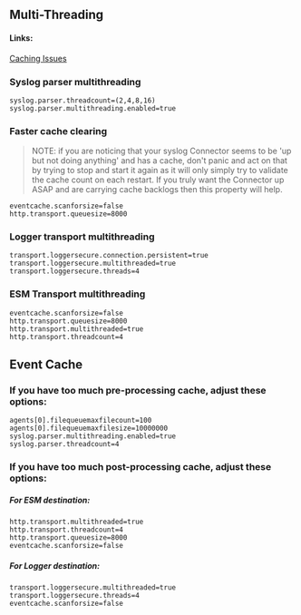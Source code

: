 ## Multi-Threading ##

#### Links:
[Caching Issues](https://www.protect724.hpe.com/groups/esm-performance/blog/2016/01/14/a-killer-option-that-will-force-your-connectors-to-get-rid-of-the-caching?commentID=14822%23comment-14822)

### Syslog parser multithreading
```
syslog.parser.threadcount=(2,4,8,16)
syslog.parser.multithreading.enabled=true
```

### Faster cache clearing
> NOTE: if you are noticing that your syslog Connector seems to be 'up but not doing anything' and has a cache, don't panic and act on that by trying to stop and start it again as it will only simply try to validate the cache count on each restart. If you truly want the Connector up ASAP and are carrying cache backlogs then this property will help.   

```
eventcache.scanforsize=false
http.transport.queuesize=8000
```

### Logger transport multithreading
```
transport.loggersecure.connection.persistent=true
transport.loggersecure.multithreaded=true
transport.loggersecure.threads=4
```

### ESM Transport multithreading
```
eventcache.scanforsize=false
http.transport.queuesize=8000
http.transport.multithreaded=true
http.transport.threadcount=4
```

## Event Cache

### If you have too much pre-processing cache, adjust these options:
```
agents[0].filequeuemaxfilecount=100
agents[0].filequeuemaxfilesize=10000000
syslog.parser.multithreading.enabled=true
syslog.parser.threadcount=4
```
### If you have too much post-processing cache, adjust these options:
 
##### For ESM destination:
```
http.transport.multithreaded=true
http.transport.threadcount=4
http.transport.queuesize=8000
eventcache.scanforsize=false
```

##### For Logger destination:
```
transport.loggersecure.multithreaded=true
transport.loggersecure.threads=4
eventcache.scanforsize=false
```
